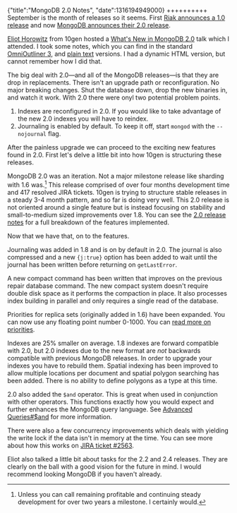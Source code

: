 {"title":"MongoDB 2.0 Notes", "date":1316194949000}
++++++++++
September is the month of releases so it seems. First [Riak announces a 1.0 release](http://joshuakehn.com/2011/9/9/Riak-10-Preview.html) and now [MongoDB announces their 2.0 release](http://blog.mongodb.org/post/10126837729/mongodb-2-0-released).

[Eliot Horowitz](http://www.10gen.com/team) from 10gen hosted a [What's New in MongoDB 2.0](http://www.meetup.com/New-York-MongoDB-User-Group/events/33265152/) talk which I attended. I took some notes, which you can find in the standard [OmniOutliner 3](http://joshuakehn.com/static/mongodb_2.0.oo3), and [plain text](http://joshuakehn.com/static/mongodb_2.0.txt) versions. I had a dynamic HTML version, but cannot remember how I did that.

The big deal with 2.0—and all of the MongoDB releases—is that they are drop in replacements. There isn't an upgrade path or reconfiguration. No major breaking changes. Shut the database down, drop the new binaries in, and watch it work. With 2.0 there were onyl two potential problem points.

1. Indexes are reconfigured in 2.0. If you would like to take advantage of the new 2.0 indexes you will have to reindex.
2. Journaling is enabled by default. To keep it off, start `mongod` with the `--nojournal` flag.

After the painless upgrade we can proceed to the exciting new features found in 2.0. First let's delve a little bit into how 10gen is structuring these releases.

MongoDB 2.0 was an iteration. Not a major milestone release like sharding with 1.6 was.[^1] This release comprised of over four months development time and 417 resolved JIRA tickets. 10gen is trying to structure stable releases in a steady 3-4 month pattern, and so far is doing very well. This 2.0 release is not oriented around a single feature but is instead focusing on stability and small-to-medium sized improvements over 1.8. You can see the [2.0 release notes](http://www.mongodb.org/display/DOCS/2.0+Release+Notes) for a full breakdown of the features implemented.

Now that we have that, on to the features.

Journaling was added in 1.8 and is on by default in 2.0. The journal is also compressed and a new `{j:true}` option has been added to wait until the journal has been written before returning on `getLastError`.

A new compact command has been written that improves on the previous repair database command. The new compact system doesn't require double disk space as it performs the compaction in place. It also processes index building in parallel and only requires a single read of the database.

Priorities for replica sets (originally added in 1.6) have been expanded. You can now use any floating point number 0-1000. You can [read more on priorities](http://www.mongodb.org/display/DOCS/Replica+Sets+-+Priority).

Indexes are 25% smaller on average. 1.8 indexes are forward compatible with 2.0, but 2.0 indexes due to the new format are *not* backwards compatible with previous MongoDB releases. In order to upgrade your indexes you have to rebuild them. Spatial indexing has been improved to allow multiple locations per document and spatial polygon searching has been added. There is no ability to define polygons as a type at this time.

2.0 also added the `$and` operator. This is great when used in conjunction with other operators. This functions exactly how you would expect and further enhances the MongoDB query language. See [Advanced Queries#$and](http://www.mongodb.org/display/DOCS/Advanced+Queries#AdvancedQueries-%24and) for more information.

There were also a few concurrency improvements which deals with yielding the write lock if the data isn't in memory at the time. You can see more about how this works on [JIRA ticket #2563](https://jira.mongodb.org/browse/SERVER-2563).

Eliot also talked a little bit about tasks for the 2.2 and 2.4 releases. They are clearly on the ball with a good vision for the future in mind. I would recommend looking MongoDB if you haven't already.

[^1]: Unless you can call remaining profitable and continuing steady development for over two years a milestone. I certainly would.